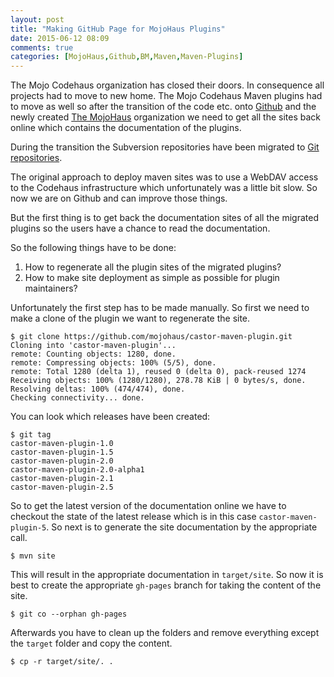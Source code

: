 ```yaml
---
layout: post
title: "Making GitHub Page for MojoHaus Plugins"
date: 2015-06-12 08:09
comments: true
categories: [MojoHaus,Github,BM,Maven,Maven-Plugins]
---
```

The Mojo Codehaus organization has closed their doors. In consequence all
projects had to move to new home. The Mojo Codehaus Maven plugins had to move
as well so after the transition of the code etc. onto
[Github](https://github.com) and the newly created [The
MojoHaus](https://github.com/mojohaus) organization we need to get all the
sites back online which contains the documentation of the plugins.

During the transition the Subversion repositories have been migrated
to [Git repositories](https://github.com/mojohaus).

The original approach to deploy maven sites was to use a WebDAV access to the
Codehaus infrastructure which unfortunately was a little bit slow. So now we
are on Github and can improve those things.

But the first thing is to get back the documentation sites of all the migrated
plugins so the users have a chance to read the documentation. 

So the following things have to be done:

 1. How to regenerate all the plugin sites of the migrated plugins?
 2. How to make site deployment as simple as possible for plugin maintainers?

Unfortunately the first step has to be made manually. So first we need to make a 
clone of the plugin we want to regenerate the site.

```
$ git clone https://github.com/mojohaus/castor-maven-plugin.git
Cloning into 'castor-maven-plugin'...
remote: Counting objects: 1280, done.
remote: Compressing objects: 100% (5/5), done.
remote: Total 1280 (delta 1), reused 0 (delta 0), pack-reused 1274
Receiving objects: 100% (1280/1280), 278.78 KiB | 0 bytes/s, done.
Resolving deltas: 100% (474/474), done.
Checking connectivity... done.
```

You can look which releases have been created:

```
$ git tag
castor-maven-plugin-1.0
castor-maven-plugin-1.5
castor-maven-plugin-2.0
castor-maven-plugin-2.0-alpha1
castor-maven-plugin-2.1
castor-maven-plugin-2.5
```

So to get the latest version of the documentation online we have to checkout 
the state of the latest release which is in this case `castor-maven-plugin-5`.
So next is to generate the site documentation by the appropriate call.

```
$ mvn site
```

This will result in the appropriate documentation in `target/site`. So now it is
best to create the appropriate `gh-pages` branch for taking the content of the site.

```
$ git co --orphan gh-pages
```
Afterwards you have to clean up the folders and remove everything except the `target`
folder and copy the content.

```
$ cp -r target/site/. .
```

